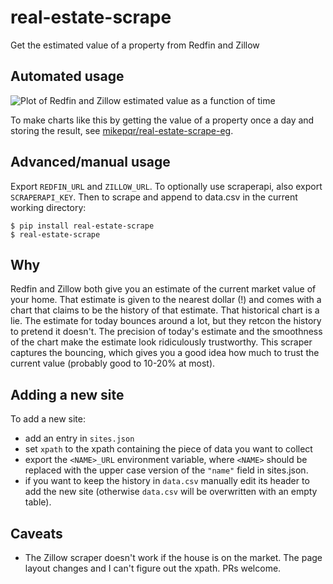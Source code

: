 # real-estate-scrape

Get the estimated value of a property from Redfin and Zillow

## Automated usage

![Plot of Redfin and Zillow estimated value as a function of time](https://github.com/mikepqr/real-estate-scrape-eg/data.png)

To make charts like this by getting the value of a property once a day and
storing the result, see
[mikepqr/real-estate-scrape-eg](https://github.com/mikepqr/real-estate-scrape-eg]).

## Advanced/manual usage

Export `REDFIN_URL` and `ZILLOW_URL`. To optionally use scraperapi, also export
`SCRAPERAPI_KEY`. Then to scrape and append to data.csv in the current working
directory:

    $ pip install real-estate-scrape
    $ real-estate-scrape

## Why

Redfin and Zillow both give you an estimate of the current market value of your
home. That estimate is given to the nearest dollar (!) and comes with a chart
that claims to be the history of that estimate. That historical chart is a lie.
The estimate for today bounces around a lot, but they retcon the history to
pretend it doesn't. The precision of today's estimate and the smoothness of the
chart make the estimate look ridiculously trustworthy. This scraper captures the
bouncing, which gives you a good idea how much to trust the current value
(probably good to 10-20% at most).

## Adding a new site

To add a new site:

 - add an entry in `sites.json`
 - set `xpath` to the xpath containing the piece of data you want to collect
 - export the `<NAME>_URL` environment variable, where `<NAME>` should be
   replaced with the upper case version of the `"name"` field in sites.json.
 - if you want to keep the history in `data.csv` manually edit its header to add
   the new site (otherwise `data.csv` will be overwritten with an empty table).

## Caveats

 - The Zillow scraper doesn't work if the house is on the market. The page
   layout changes and I can't figure out the xpath. PRs welcome.
